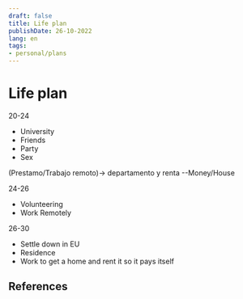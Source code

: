 ```yaml
---
draft: false
title: Life plan
publishDate: 26-10-2022
lang: en
tags:
- personal/plans
---
```


# Life plan


20-24
- University
- Friends
- Party
- Sex

(Prestamo/Trabajo remoto)-> departamento y renta
--Money/House

24-26 
- Volunteering
- Work Remotely

26-30
- Settle down in EU
- Residence
- Work to get a home and rent it so it pays itself


## References
